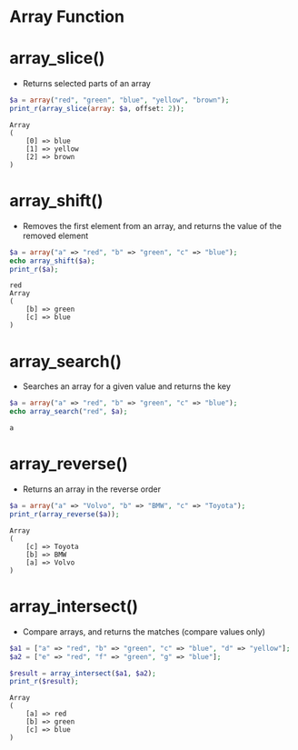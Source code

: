 # Array Function

# array_slice()

- Returns selected parts of an array

```php
$a = array("red", "green", "blue", "yellow", "brown");
print_r(array_slice(array: $a, offset: 2));
```

```
Array
(
    [0] => blue
    [1] => yellow
    [2] => brown
)
```

# array_shift()

- Removes the first element from an array, and returns the value of the removed element

```php
$a = array("a" => "red", "b" => "green", "c" => "blue");
echo array_shift($a);
print_r($a);
```

```
red
Array
(
    [b] => green
    [c] => blue
)
```

# array_search()

- Searches an array for a given value and returns the key

```php
$a = array("a" => "red", "b" => "green", "c" => "blue");
echo array_search("red", $a);
```

```
a
```

# array_reverse()

- Returns an array in the reverse order

```php
$a = array("a" => "Volvo", "b" => "BMW", "c" => "Toyota");
print_r(array_reverse($a));
```

```
Array
(
    [c] => Toyota
    [b] => BMW
    [a] => Volvo
)
```

# array_intersect()

- Compare arrays, and returns the matches (compare values only)

```php
$a1 = ["a" => "red", "b" => "green", "c" => "blue", "d" => "yellow"];
$a2 = ["e" => "red", "f" => "green", "g" => "blue"];

$result = array_intersect($a1, $a2);
print_r($result);
```

```
Array
(
    [a] => red
    [b] => green
    [c] => blue
)
```
